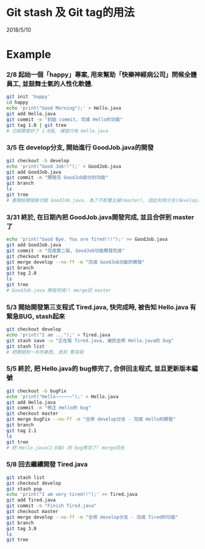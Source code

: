 # Git stash 及 Git tag的用法
2018/5/10

# Example
### 2/8 起始一個「happy」專案, 用來幫助「快樂神經病公司」問候全體員工, 並鼓舞士氣的人性化軟體.
```sh
git init 'happy'
cd happy
echo 'print("Good Morning");' > Hello.java
git add Hello.java
git commit -m "初始 commit, 完成 Hello的功能"
git tag 1.0 | git tree
# 已經開發好了 1.0版, 裡面只有 Hello.java
```

### 3/5 在 develop分支, 開始進行 GoodJob.java的開發
```sh
git checkout -b develop
echo 'print("Good Job!!");' > GoodJob.java
git add GoodJob.java
git commit -m "開發完 GoodJob部分的功能"
git branch
ls
git tree
# 要開始開發新功能 GoodJob.java, 為了不影響主線(master), 因此利用分支(develop)來開發, 但因為還沒開發完成, 所以不能 merge回 master
```

### 3/31 終於, 在日期內把 GoodJob.java開發完成, 並且合併到 master了
```sh
echo 'print("Good Bye. You are fired!!!");' >> GoodJob.java
git add GoodJob.java
git commit -m "完成第二版, GoodJob功能開發完成"
git checkout master
git merge develop --no-ff -m "完成 GoodJob功能的開發"
git branch
git tag 2.0
ls
git tree
# GoodJob.java 開發完成!! merge回 master
```

### 5/3 開始開發第三支程式 Tired.java, 快完成時, 被告知 Hello.java 有緊急BUG, stash起來
```sh
git checkout develop
echo 'print("I am ...");' > Tired.java
git stash save -u "正在寫 Tired.java, 被抓去修 Hello.java的 bug"
git stash list
# 把開發到一半的東西, 丟到 暫存版
```

### 5/5 終於, 把 Hello.java的 bug修完了, 合併回主程式, 並且更新版本編號
```sh
git checkout -b bugFix
echo 'print("Hello~~~~~~");' > Hello.java
git add Hello.java
git commit -m "修正 Hello的 bug"
git checkout master
git merge bugFix --no-ff -m "合併 develop分支 - 完成 Hello的開發"
git branch
git tag 2.1
ls
git tree
# 把 Hello.java(2.0版) 的 bug修完了! merge回去
```
### 5/8 回去繼續開發 Tired.java
```sh
git stash list
git checkout develop
git stash pop
echo 'print("I am very tired!!");' >> Tired.java
git add Tired.java
git commit -m "Finish Tired.java"
git checkout master
git merge develop --no-ff -m "合併 develop分支 - 完成 Tired的功能"
git branch
git tag 3.0
ls
git tree
```